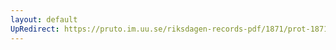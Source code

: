 ```yaml
---
layout: default
UpRedirect: https://pruto.im.uu.se/riksdagen-records-pdf/1871/prot-1871--fk--311/prot-1871--fk--311_027.pdf
---
```

